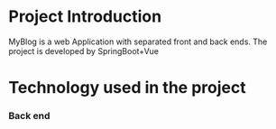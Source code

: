 # Project Introduction
MyBlog is a web Application with separated front and back ends. The project is developed by SpringBoot+Vue
# Technology used in the project
### Back end
